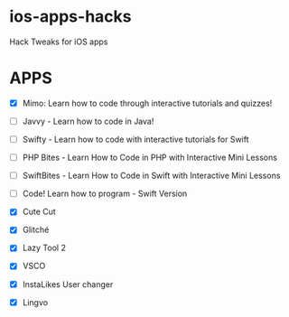 # ios-apps-hacks
Hack Tweaks for iOS apps

# APPS
 - [x] Mimo: Learn how to code through interactive tutorials and quizzes!
 - [ ] Javvy - Learn how to code in Java!
 - [ ] Swifty - Learn how to code with interactive tutorials for Swift
 - [ ] PHP Bites - Learn How to Code in PHP with Interactive Mini Lessons
 - [ ] SwiftBites - Learn How to Code in Swift with Interactive Mini Lessons
 - [ ] Code! Learn how to program - Swift Version
 - [X] Cute Cut
 - [X] Glitché
 - [X] Lazy Tool 2
 - [X] VSCO
 - [X] InstaLikes User changer
 - [X] Lingvo


